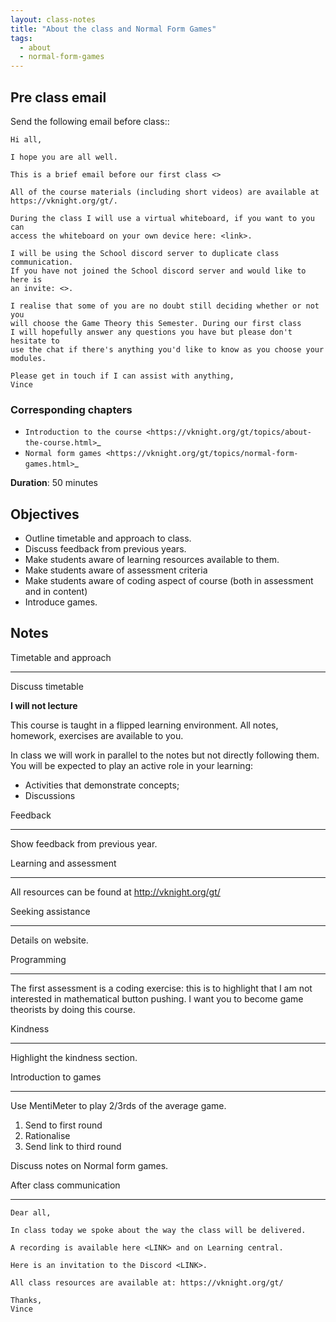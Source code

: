 ```yaml
---
layout: class-notes
title: "About the class and Normal Form Games"
tags:
  - about
  - normal-form-games
---
```


## Pre class email

Send the following email before class::

    Hi all,

    I hope you are all well.

    This is a brief email before our first class <>

    All of the course materials (including short videos) are available at
    https://vknight.org/gt/.

    During the class I will use a virtual whiteboard, if you want to you can
    access the whiteboard on your own device here: <link>.

    I will be using the School discord server to duplicate class communication.
    If you have not joined the School discord server and would like to here is
    an invite: <>.

    I realise that some of you are no doubt still deciding whether or not you
    will choose the Game Theory this Semester. During our first class
    I will hopefully answer any questions you have but please don't hesitate to
    use the chat if there's anything you'd like to know as you choose your
    modules.

    Please get in touch if I can assist with anything,
    Vince

### Corresponding chapters

- `Introduction to the course <https://vknight.org/gt/topics/about-the-course.html>`\_
- `Normal form games <https://vknight.org/gt/topics/normal-form-games.html>`\_

**Duration**: 50 minutes

## Objectives

- Outline timetable and approach to class.
- Discuss feedback from previous years.
- Make students aware of learning resources available to them.
- Make students aware of assessment criteria
- Make students aware of coding aspect of course (both in assessment and in
  content)
- Introduce games.

## Notes

Timetable and approach

---

Discuss timetable

**I will not lecture**

This course is taught in a flipped learning environment. All notes, homework,
exercises are available to you.

In class we will work in parallel to the notes but not directly following them.
You will be expected to play an active role in your learning:

- Activities that demonstrate concepts;
- Discussions

Feedback

---

Show feedback from previous year.

Learning and assessment

---

All resources can be found at http://vknight.org/gt/

Seeking assistance

---

Details on website.

Programming

---

The first assessment is a coding exercise: this is to highlight that I am not
interested in mathematical button pushing. I want you to become game theorists
by doing this course.

Kindness

---

Highlight the kindness section.

Introduction to games

---

Use MentiMeter to play 2/3rds of the average game.

1. Send <link> to first round
2. Rationalise
3. Send link to third round

Discuss notes on Normal form games.

After class communication

---

    Dear all,

    In class today we spoke about the way the class will be delivered.

    A recording is available here <LINK> and on Learning central.

    Here is an invitation to the Discord <LINK>.

    All class resources are available at: https://vknight.org/gt/

    Thanks,
    Vince
